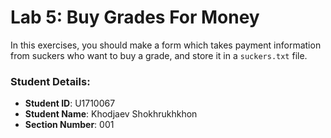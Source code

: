 # Lab 5: Buy Grades For Money

In this exercises, you should make a form which takes payment information from suckers who want to buy a grade, and store it in a `suckers.txt` file.


### Student Details:

- **Student ID**: U1710067
- **Student Name**: Khodjaev Shokhrukhkhon
- **Section Number**: 001
